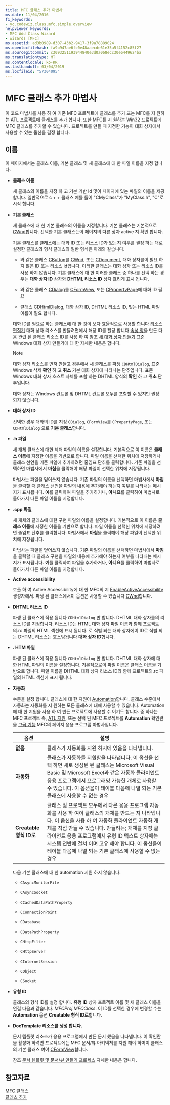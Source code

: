 ```yaml
---
title: MFC 클래스 추가 마법사
ms.date: 11/04/2016
f1_keywords:
- vc.codewiz.class.mfc.simple.overview
helpviewer_keywords:
- MFC Add Class Wizard
- wizards [MFC]
ms.assetid: ad3b0989-d307-43b2-9417-3f9a78889024
ms.openlocfilehash: fa9b947ae6fc0e48aaecde61e35a5f4152c85f27
ms.sourcegitcommit: c3093251193944840e3d0a068ecc30e6449624ba
ms.translationtype: MT
ms.contentlocale: ko-KR
ms.lasthandoff: 03/04/2019
ms.locfileid: "57304095"
---
```

# <a name="mfc-add-class-wizard"></a>MFC 클래스 추가 마법사

이 코드 마법사를 사용 하 여 기존 MFC 프로젝트에 클래스를 추가 또는 MFC를 지 원하는 ATL 프로젝트에 클래스를 추가 합니다. 또한 MFC를 지 원하는 Win32 프로젝트에 MFC 클래스를 추가할 수 있습니다. 프로젝트를 만들 때 지정한 기능이 대화 상자에서 사용할 수 있는 옵션을 결정 합니다.

## <a name="names"></a>이름

이 페이지에서는 클래스 이름, 기본 클래스 및 새 클래스에 대 한 파일 이름을 지정 합니다.

- **클래스 이름**

  새 클래스의 이름을 지정 하 고 기본 기반 Id 및이 페이지에 있는 파일의 이름을 제공 합니다. 일반적으로 c + + 클래스 예를 들어 "CMyClass"가 "MyClass.h", "C"로 시작 합니다.

- **기본 클래스**

  새 클래스에 대 한 기본 클래스의 이름을 지정합니다. 기본 클래스는 기본적으로 [CWnd](../../mfc/reference/cwnd-class.md)합니다. 선택한 기본 클래스는이 페이지의 다른 상자 active 지 확인 합니다.

  기본 클래스를 클래스에는 대화 ID 또는 리소스 ID가 있는지 여부를 결정 하는 대로 설정한 클래스의 형식 클래스의 일반 형식은 아래와 같습니다.

  - 와 같은 클래스 [CButton](../../mfc/reference/cbutton-class.md)를 [CWnd](../../mfc/reference/cwnd-class.md), 또는 [CDocument](../../mfc/reference/cdocument-class.md), 대화 상자를이 필요 하지 않은 ID 또는 리소스 id입니다. 이러한 클래스는 대화 상자 또는 리소스 ID를 사용 하지 않습니다. 기본 클래스에 대 한 이러한 클래스 중 하나를 선택 하는 경우는 **대화 상자 ID** 상자와 **DHTML 리소스 ID** 상자 흐리게 표시 됩니다.

  - 와 같은 클래스 [CDialog](../../mfc/reference/cdialog-class.md)를 [CFormView](../../mfc/reference/cformview-class.md), 또는 [CPropertyPage](../../mfc/reference/cpropertypage-class.md)에 대화 ID 필요

  - 클래스 [CDHtmlDialog](../../mfc/reference/cdhtmldialog-class.md), 대화 상자 ID, DHTML 리소스 ID, 및는 HTML 파일 이름이 필요 합니다.

  대화 ID를 필요로 하는 클래스에 대 한 것이 보다 효율적으로 사용할 합니다 [리소스 편집기](../../windows/resource-editors.md) 대화 상자 리소스를 만들려면에서 해당 ID를 할당 합니다 [속성 창](/visualstudio/ide/reference/properties-window)을 만든 다음 관련 된 클래스 리소스 ID를 사용 하 여 참조 [새 대화 상자 만들기](../../windows/creating-a-new-dialog-box.md) 표준 Windows 대화 상자 만들기에 대 한 자세한 내용은 합니다.

  > [!NOTE]
  > 대화 상자 리소스를 먼저 만들고 경우에서 새 클래스를 파생 `CDHtmlDialog`, 표준 Windows 삭제 **확인** 하 고 **취소** 기본 대화 상자에 나타나는 단추입니다. 표준 Windows 대화 상자 호스트 자체를 포함 하는 DHTML 양식의 **확인** 하 고 **취소** 단추입니다.

  대화 상자는 Windows 컨트롤 및 DHTML 컨트롤 모두를 포함할 수 있지만 권장 되지 않습니다.

- **대화 상자 ID**

  선택한 경우 대화의 ID를 지정 `CDialog`, `CFormView`를 `CPropertyPage`, 또는 `CDHtmlDialog` 으로 **기본 클래스**합니다.

- **.h 파일**

  새 개체 클래스에 대한 헤더 파일의 이름을 설정합니다. 기본적으로 이 이름은 **클래스 이름**에 지정한 이름을 기반으로 합니다. 파일 이름을 선택한 위치에 저장하거나 클래스 선언을 기존 파일에 추가하려면 줄임표 단추를 클릭합니다. 기존 파일을 선택하면 마법사에서 **마침**을 클릭해야 해당 파일이 선택한 위치에 저장됩니다.

  마법사는 파일을 덮어쓰지 않습니다. 기존 파일의 이름을 선택하면 마법사에서 **마침**을 클릭할 때 클래스 선언을 파일의 내용에 추가해야 하는지 여부를 나타내는 메시지가 표시됩니다. **예**를 클릭하여 파일을 추가하거나, **아니요**를 클릭하여 마법사로 돌아가서 다른 파일 이름을 지정합니다.

- **.cpp 파일**

  새 개체의 클래스에 대한 구현 파일의 이름을 설정합니다. 기본적으로 이 이름은 **클래스 이름**에 지정한 이름을 기반으로 합니다. 파일 이름을 선택한 위치에 저장하려면 줄임표 단추를 클릭합니다. 마법사에서 **마침**을 클릭해야 해당 파일이 선택한 위치에 저장됩니다.

  마법사는 파일을 덮어쓰지 않습니다. 기존 파일의 이름을 선택하면 마법사에서 **마침**을 클릭할 때 클래스 구현을 파일의 내용에 추가해야 하는지 여부를 나타내는 메시지가 표시됩니다. **예**를 클릭하여 파일을 추가하거나, **아니요**를 클릭하여 마법사로 돌아가서 다른 파일 이름을 지정합니다.

- **Active accessibility**

  호출 하 여 Active Accessibility에 대 한 MFC의 지 [EnableActiveAccessibility](../../mfc/reference/cwnd-class.md#enableactiveaccessibility) 생성자에서. 파생 된 클래스에서이 옵션은 사용할 수 있습니다 [CWnd](../../mfc/reference/cwnd-class.md)합니다.

- **DHTML 리소스 ID**

  파생 된 클래스에 적용 됩니다 `CDHtmlDialog` 만 합니다. DHTML 대화 상자를의 리소스 ID를 지정합니다. 리소스 ID는 HTML 대화 상자 파일 이름과 함께 프로젝트의.rc 파일의 HTML 섹션에 표시 됩니다. 로 식별 되는 대화 상자에이 ID로 식별 되는 DHTML 리소스는 호스팅됩니다 **대화 상자 ID**합니다.

- **. HTM 파일**

  파생 된 클래스에 적용 됩니다 `CDHtmlDialog` 만 합니다. DHTML 대화 상자에 대 한 HTML 파일의 이름을 설정합니다. 기본적으로이 파일 이름은 클래스 이름을 기반으로 합니다. 파일 이름을 DHTML 대화 상자 리소스 ID와 함께 프로젝트의.rc 파일의 HTML 섹션에 표시 됩니다.

- **자동화**

  수준을 설정 합니다. 클래스에 대 한 지원이 [Automation](../../mfc/automation.md)합니다. 클래스 수준에서 자동화는 자동화를 지 원하는 모든 클래스에 대해 사용할 수 있습니다. Automation에 대 한 지원을 사용 하 여 만든 프로젝트에 사용할 수 이기도 합니다. 중 하나는 MFC 프로젝트 즉, [ATL 지원](../../atl/reference/mfc-support-in-atl-projects.md), 또는 선택 된 MFC 프로젝트를 **Automation** 확인란을 [고급 기능](../../mfc/reference/advanced-features-mfc-application-wizard.md) MFC의 페이지 응용 프로그램 마법사입니다.

  |옵션|설명|
  |------------|-----------------|
  |**없음**|클래스가 자동화를 지원 하지에 있음을 나타냅니다.|
  |**자동화**|클래스가 자동화를 지원함을 나타냅니다. 이 옵션을 선택 하면 새로 생성된 된 클래스는 Microsoft Visual Basic 및 Microsoft Excel과 같은 자동화 클라이언트 응용 프로그램에서 프로그래밍 가능한 개체로 사용할 수 있습니다. 이 옵션을이 테이블 다음에 나열 되는 기본 클래스에 사용할 수 없는 경우|
  |**Creatable 형식 ID로**|클래스 및 프로젝트 모두에서 다른 응용 프로그램 자동화를 사용 하 여이 클래스의 개체를 만드는 지 나타냅니다. 이 옵션을 사용 하 여 자동화 클라이언트 자동화 개체를 직접 만들 수 있습니다. 만들려는; 개체를 지정 클라이언트 응용 프로그램에서 유형 ID 텍스트 상자에는 시스템 전반에 걸쳐 이며 고유 해야 합니다. 이 옵션을이 테이블 다음에 나열 되는 기본 클래스에 사용할 수 없는 경우|

  다음 기본 클래스에 대 한 automation 지원 하지 않습니다.

  - `CAsyncMonitorFile`

  - `CAsyncSocket`

  - `CCachedDataPathProperty`

  - `CConnectionPoint`

  - `CDatabase`

  - `CDataPathProperty`

  - `CHttpFilter`

  - `CHttpServer`

  - `CInternetSession`

  - `CObject`

  - `CSocket`

- **유형 ID**

  클래스의 형식 ID를 설정 합니다. **유형 ID** 상자 프로젝트 이름 및 새 클래스 이름을 연결 다음과 같습니다. *MFCProj.MFCClass*. 이 ID를 선택한 경우에 변경할 수는 **Automation** 옵션 **Creatable 형식 ID로**합니다.

- **DocTemplate 리소스를 생성 합니다.**

  문서 템플릿 리소스가 응용 프로그램에서 만든 문서 했음을 나타냅니다. 이 확인란을 활성화 하려면 프로젝트에는 MFC 문서/뷰 아키텍처를 지원 해야 하며이 클래스의 기본 클래스 여야 [CFormView](../../mfc/reference/cformview-class.md)합니다.

  참조 [문서 템플릿 및 문서/뷰 만들기 프로세스](../../mfc/document-templates-and-the-document-view-creation-process.md) 자세한 내용은 합니다.

## <a name="see-also"></a>참고자료

[MFC 클래스](../../mfc/reference/adding-an-mfc-class.md)<br/>
[클래스 추가](../../ide/adding-a-class-visual-cpp.md)
